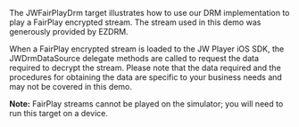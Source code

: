 The JWFairPlayDrm target illustrates how to use our DRM implementation to play a FairPlay encrypted stream. The stream used in this demo was generously provided by EZDRM.

When a FairPlay encrypted stream is loaded to the JW Player iOS SDK, the JWDrmDataSource delegate methods are called to request the data required to decrypt the stream. Please note that the data required and the procedures for obtaining the data are specific to your business needs and may not be covered in this demo.

**Note:** FairPlay streams cannot be played on the simulator; you will need to run this target on a device.
